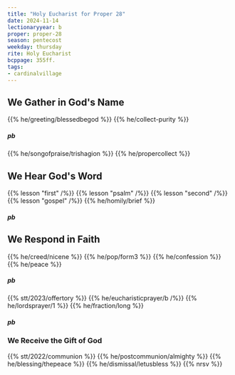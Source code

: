 ```yaml
---
title: "Holy Eucharist for Proper 28"
date: 2024-11-14
lectionaryyear: b
proper: proper-28
season: pentecost
weekday: thursday
rite: Holy Eucharist
bcppage: 355ff.
tags:
- cardinalvillage
---
```

## We Gather in God's Name
{{% he/greeting/blessedbegod %}}
{{% he/collect-purity %}}
##### pb
{{% he/songofpraise/trishagion %}}
{{% he/propercollect %}}
## We Hear God's Word
{{% lesson "first" /%}}
{{% lesson "psalm" /%}}
{{% lesson "second" /%}}
{{% lesson "gospel" /%}}
{{% he/homily/brief %}}
##### pb
## We Respond in Faith
{{% he/creed/nicene %}}
{{% he/pop/form3 %}}
{{% he/confession %}}
{{% he/peace %}}
##### pb
{{% stt/2023/offertory %}}
{{% he/eucharisticprayer/b /%}}
{{% he/lordsprayer/1 %}}
{{% he/fraction/long %}}
##### pb
### We Receive the Gift of God
{{% stt/2022/communion %}}
{{% he/postcommunion/almighty %}}
{{% he/blessing/thepeace %}}
{{% he/dismissal/letusbless %}}
{{% nrsv %}}

